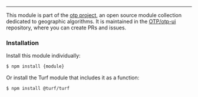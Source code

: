 <!-- This file is automatically generated. Please don't edit it directly:
if you find an error, edit the source file (likely index.js), and re-run
./scripts/generate-readmes in the turf project. -->

---

This module is part of the [otp project](http://opentripplanner.org/), an open source
module collection dedicated to geographic algorithms. It is maintained in the
[OTP/otp-ui](https://github.com/optentripplanner/otp-ui) repository, where you can create
PRs and issues.

### Installation

Install this module individually:

```sh
$ npm install {module}
```

Or install the Turf module that includes it as a function:

```sh
$ npm install @turf/turf
```
